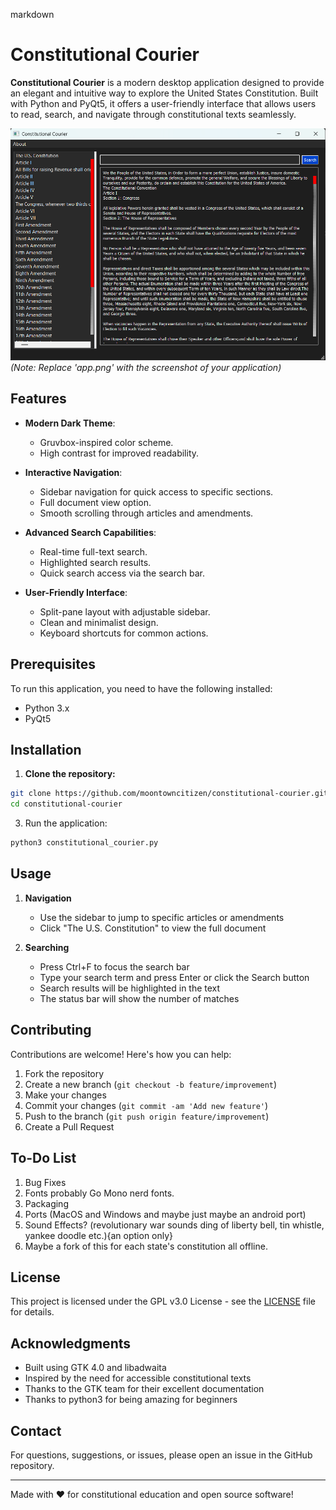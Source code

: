 markdown
# Constitutional Courier

**Constitutional Courier** is a modern desktop application designed to provide an elegant and intuitive way to explore the United States Constitution. Built with Python and PyQt5, it offers a user-friendly interface that allows users to read, search, and navigate through constitutional texts seamlessly.

![Constitutional Courier Screenshot](app.png)  
*(Note: Replace 'app.png' with the screenshot of your application)*

## Features

- **Modern Dark Theme**: 
  - Gruvbox-inspired color scheme.
  - High contrast for improved readability.

- **Interactive Navigation**:
  - Sidebar navigation for quick access to specific sections.
  - Full document view option.
  - Smooth scrolling through articles and amendments.

- **Advanced Search Capabilities**:
  - Real-time full-text search.
  - Highlighted search results.
  - Quick search access via the search bar.

- **User-Friendly Interface**:
  - Split-pane layout with adjustable sidebar.
  - Clean and minimalist design.
  - Keyboard shortcuts for common actions.

## Prerequisites

To run this application, you need to have the following installed:

- Python 3.x
- PyQt5

## Installation

1. **Clone the repository:**
```bash
git clone https://github.com/moontowncitizen/constitutional-courier.git
cd constitutional-courier
```

3. Run the application:
```bash
python3 constitutional_courier.py
```

## Usage

1. **Navigation**
   - Use the sidebar to jump to specific articles or amendments
   - Click "The U.S. Constitution" to view the full document

2. **Searching**
   - Press Ctrl+F to focus the search bar
   - Type your search term and press Enter or click the Search button
   - Search results will be highlighted in the text
   - The status bar will show the number of matches

## Contributing

Contributions are welcome! Here's how you can help:

1. Fork the repository
2. Create a new branch (`git checkout -b feature/improvement`)
3. Make your changes
4. Commit your changes (`git commit -am 'Add new feature'`)
5. Push to the branch (`git push origin feature/improvement`)
6. Create a Pull Request

## To-Do List

1. Bug Fixes
2. Fonts probably Go Mono nerd fonts.
3. Packaging
4. Ports (MacOS and Windows and maybe just maybe an android port)
5. Sound Effects? (revolutionary war sounds ding of liberty bell, tin whistle, yankee doodle etc.){an option only}
6. Maybe a fork of this for each state's constitution all offline.

## License

This project is licensed under the GPL v3.0 License - see the [LICENSE](LICENSE) file for details.

## Acknowledgments

- Built using GTK 4.0 and libadwaita
- Inspired by the need for accessible constitutional texts
- Thanks to the GTK team for their excellent documentation
- Thanks to python3 for being amazing for beginners

## Contact

For questions, suggestions, or issues, please open an issue in the GitHub repository.

---

Made with ❤️ for constitutional education and open source software!

